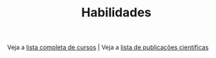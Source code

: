 ﻿---
# An instance of the Featurette widget.
# Documentation: https://wowchemy.com/docs/page-builder/
widget: featurette

# This file represents a page section.
headless: true

# Order that this section appears on the page.
weight: 30

title: Habilidades
#subtitle: '"Apaixone-se pelos problemas, não pelas técnicas"'

# Showcase personal skills or business features.
# - Add/remove as many `feature` blocks below as you like.
# - For available icons, see: https://wowchemy.com/docs/page-builder/#icons
feature:
  - description: Planilhas eletrônicas
    icon: table-list
    icon_pack: fas
    name: Excel
  - description: Programação para análise de dados
    icon: r-project
    icon_pack: fab
    name: R
  - description: Programação para análise de dados
    icon: python
    icon_pack: fab
    name: Python
  - description: Modelagem hidrodinâmica
    icon: water
    icon_pack: fas
    name: Delft3D
  - description: Modelagem hidrodinâmica
    icon: water
    icon_pack: fas
    name: HEC-RAS
  - description: Modelagem hidrodinâmica
    icon: water
    icon_pack: fas
    name: RiverFlow2D
  - description: Geoprocessamento
    icon: earth
    icon_pack: fas
    name: QGIS
  - description: Relatórios técnicos e artigos científicos
    icon: file-lines
    icon_pack: far
    name: Escrita técnica

  #- name: Mais cursos
  #  description: lista
  #  icon: book-open-reader
  #  icon_pack: fas

# Uncomment to use emoji icons.
#- icon: ":smile:"
#  icon_pack: "emoji"
#  name: "Emojiness"
#  description: "100%"

# Uncomment to use custom SVG icons.
# Place your custom SVG icon in `assets/media/icons/`.
# Reference the SVG icon name (without `.svg` extension) in the `icon` field.
# For example, reference `assets/media/icons/xyz.svg` as `icon: 'xyz'`
#- icon: "your-custom-icon-name"
#  icon_pack: "custom"
#  name: "Surfing"
#  description: "90%"
---


##
##
Veja a [lista completa de cursos](./post/cursos)   |    Veja a [lista de publicações científicas](./publication/)
